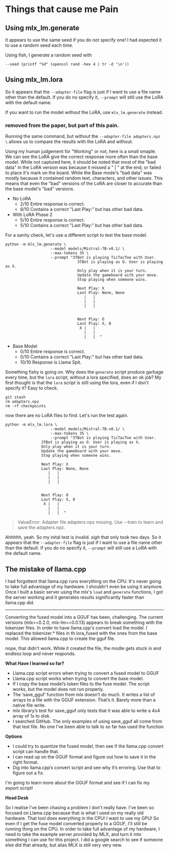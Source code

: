 # Things that cause me Pain

## Using mlx_lm.generate

It appears to use the same seed if you do not specify one! I had expected it to use a random seed each time.

Using fish, I generate a random seed with 
```
--seed (printf "%d" (openssl rand -hex 4 | tr -d '\n'))
```


## Using mlx_lm.lora

So it appears that the `--adapter-file` flag is just if I want to use a file name other than the default. If you do no specify it, `--prompt` will still use the LoRA with the default name.

If you want to run the model *without* the LoRA, use `mlx_lm.generate` instead.

### removed from the paper, but part of this pain.

Running the same command, but without the `--adapter-file adapters.npz \` allows us to compare the results with the LoRA and without. 

Using my human judgement for "Working" or not, here is a small smaple. We can see the LoRA give the correct response more often than the base model. While not captured here, it should be noted that most of the "bad data" in the LoRA version was because it missed a " | " at the end, or failed to place it's mark on the board. While the Base mode's "bad data" was mostly because it contained random text, characters, and other issues. This means that even the "bad" versions of the LoRA are closer to accurate than the base model's "bad" versions.

* No LoRA
	* 2/10 Entire response is correct. 
	* 8/10 Contains a correct "Last Play:" but has other bad data.
* With LoRA Phase 2
	* 5/10 Entire response is correct. 
	* 5/10 Contains a correct "Last Play:" but has other bad data.



For a sanity check, let's use a different script to test the base model.

```
python -m mlx_lm.generate \                                                                                                                                                                            
                    --model models/Mistral-7B-v0.1/ \
                    --max-tokens 35 \
                    --prompt "3TBot is playing TicTacToe with User.
                                3TBot is playing as O. User is playing as X.
                                Only play when it is your turn.
                                Update the gameboard with your move.
                                Stop playing when someone wins.

                                Next Play: X
                                Last Play: None, None
                                   |   |
                                   |   |
                                   |   |


                                Next Play: O
                                Last Play: X, 0
                                 X |   |
                                   |   |
                                   |   |  "
```

* Base Model
	* 0/10 Entire response is correct. 
	* 0/10 Contains a correct "Last Play:" but has other bad data.
	* 10/10 Response is Llama Spit.


Something fishy is going on.  Why does the `generate` script produce garbage every time, but the `lora` script, without a lora specified, does an ok job? My first thought is that the `lora` script is still using the lora, even if I don't specify it? Easy to check.

```
git stash
rm adapters.npz
rm -rf checkpoints
```

now there are no LoRA files to find. Let's run the test again.


```
python -m mlx_lm.lora \                                                                                                                                                                                 
                    --model models/Mistral-7B-v0.1/ \
                    --max-tokens 35 \
                    --prompt "3TBot is playing TicTacToe with User.
                3TBot is playing as O. User is playing as X.
                Only play when it is your turn.
                Update the gameboard with your move.
                Stop playing when someone wins.

                Next Play: X
                Last Play: None, None
                   |   |
                   |   |
                   |   |


                Next Play: O
                Last Play: X, 0
                 X |   |
                   |   |
                   |   |  "
```

> ValueError: Adapter file adapters.npz missing. Use --train to learn and save the adapters.npz.

Ahhhhh, yeah. So my inital test is invalid. *sigh* that only took two days. So it appears that the `--adapter-file` flag is just if I want to use a file name other than the default. If you do no specify it, `--prompt` will still use a LoRA with the default name.



## The mistake of llama.cpp

I had forgottent that llama.cpp runs everything on the CPU. It's never going to take full advantage of my hardware. I shouldn't even be using it anymore. Once I built a basic server using the mlx's `load` and `generate` functions, I got the server working and it generates results significantly faster than llama.cpp did.

---

Converting the fused model into a GGUF has been, challenging. The current versions (mlx==0.2.0, mlx-lm==0.0.13) appears to break something with the tokenizer files. In order to have llama.cpp's convert load the model. I replaced the tokenizer.* files in th lora_fused with the ones from the base model. This allowed llama.cpp to create the gguf file.

nope, that didn't work. While it created the file, the modle gets stuck in and endless loop and never responds.


**What Have I learned so far?**

* Llama.cpp script errors when trying to convert a fused model to GGUF
* Llama.cpp script works when trying to convert the base model.
* If I copy the base model’s token files to the fuse model. The script works, but the model does not run properly.
* The ‘save_gguf’ function from mlx doesn’t do much. It writes a list of arrays to a file with the GGUF extension. That’s it. Barely more than a native file write.
* mlx library’s test for save_gguf only tests that it was able to write a 4x4 array of 1s to disk.
* I searched GitHub. The only examples of using save_gguf all come from that test file. No one I’ve been able to talk to so far has used the function

**Options**

* I could try to quantize the fused model, then see if the llama.cpp convert script can handle that.
* I can read up on the GGUF format and figure out how to save it in the right format.
* Dig into llama.cpp’s convert script and see why it’s erroring. Use that to figure out a fix.


I'm going to learn more about the GGUF format and see if I can fix my export script!

**Head Desk**

So I realise I've been chasing a problem I don't really have. I've been so focused on Llama.cpp because that is what I used on my really old hardware. That tool does everything in the CPU! I want to use my GPU! So even if I get the fuse model converted properly to a GGUF, I'll still be running thing on the CPU. In order to take full advantage of my hardware, I need to take the example server provided by MLX, and turn it into something I can use for this project. I did a google search to see if someone else did that already, but alias MLX is still very very new.

